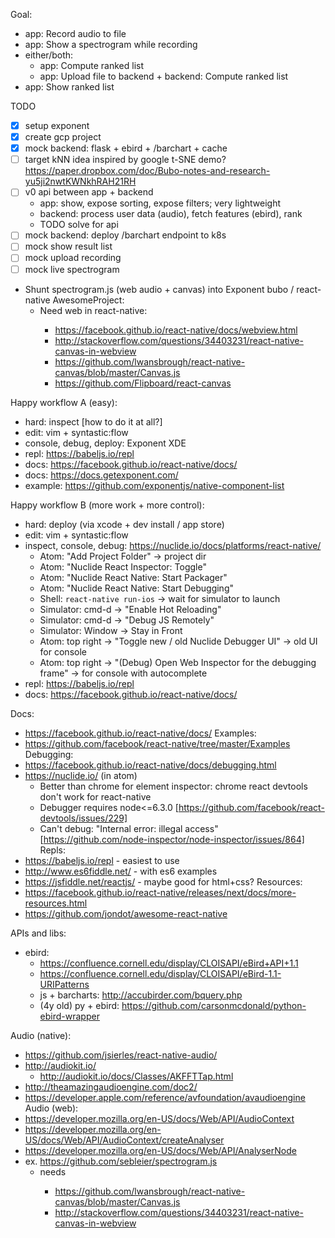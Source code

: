 Goal:
- app: Record audio to file
- app: Show a spectrogram while recording
- either/both:
  - app: Compute ranked list
  - app: Upload file to backend + backend: Compute ranked list
- app: Show ranked list

TODO
- [x] setup exponent
- [x] create gcp project
- [x] mock backend: flask + ebird + /barchart + cache
- [ ] target kNN idea inspired by google t-SNE demo? https://paper.dropbox.com/doc/Bubo-notes-and-research-yu5ji2nwtKWNkhRAH21RH
- [ ] v0 api between app + backend
  - app: show, expose sorting, expose filters; very lightweight
  - backend: process user data (audio), fetch features (ebird), rank
  - TODO solve for api
- [ ] mock backend: deploy /barchart endpoint to k8s
- [ ] mock show result list
- [ ] mock upload recording
- [ ] mock live spectrogram
- Shunt spectrogram.js (web audio + canvas) into Exponent bubo / react-native AwesomeProject:
  - Need web <canvas> in react-native:
    - https://facebook.github.io/react-native/docs/webview.html
    - http://stackoverflow.com/questions/34403231/react-native-canvas-in-webview
    - https://github.com/lwansbrough/react-native-canvas/blob/master/Canvas.js
    - https://github.com/Flipboard/react-canvas

Happy workflow A (easy):
- hard: inspect [how to do it at all?]
- edit: vim + syntastic:flow
- console, debug, deploy: Exponent XDE
- repl: https://babeljs.io/repl
- docs: https://facebook.github.io/react-native/docs/
- docs: https://docs.getexponent.com/
- example: https://github.com/exponentjs/native-component-list

Happy workflow B (more work + more control):
- hard: deploy (via xcode + dev install / app store)
- edit: vim + syntastic:flow
- inspect, console, debug: https://nuclide.io/docs/platforms/react-native/
  - Atom: "Add Project Folder" -> project dir
  - Atom: "Nuclide React Inspector: Toggle"
  - Atom: "Nuclide React Native: Start Packager"
  - Atom: "Nuclide React Native: Start Debugging"
  - Shell: `react-native run-ios` -> wait for simulator to launch
  - Simulator: cmd-d -> "Enable Hot Reloading"
  - Simulator: cmd-d -> "Debug JS Remotely"
  - Simulator: Window -> Stay in Front
  - Atom: top right -> "Toggle new / old Nuclide Debugger UI" -> old UI for console
  - Atom: top right -> "(Debug) Open Web Inspector for the debugging frame" -> for console with autocomplete
- repl: https://babeljs.io/repl
- docs: https://facebook.github.io/react-native/docs/

Docs:
- https://facebook.github.io/react-native/docs/
Examples:
- https://github.com/facebook/react-native/tree/master/Examples
Debugging:
- https://facebook.github.io/react-native/docs/debugging.html
- https://nuclide.io/ (in atom)
  - Better than chrome for element inspector: chrome react devtools don't work for react-native
  - Debugger requires node<=6.3.0 [https://github.com/facebook/react-devtools/issues/229]
  - Can't debug: "Internal error: illegal access" [https://github.com/node-inspector/node-inspector/issues/864]
Repls:
- https://babeljs.io/repl - easiest to use
- http://www.es6fiddle.net/ - with es6 examples
- https://jsfiddle.net/reactjs/ - maybe good for html+css?
Resources:
- https://facebook.github.io/react-native/releases/next/docs/more-resources.html
- https://github.com/jondot/awesome-react-native

APIs and libs:
- ebird:
  - https://confluence.cornell.edu/display/CLOISAPI/eBird+API+1.1
  - https://confluence.cornell.edu/display/CLOISAPI/eBird-1.1-URIPatterns
  - js + barcharts: http://accubirder.com/bquery.php
  - (4y old) py + ebird: https://github.com/carsonmcdonald/python-ebird-wrapper

Audio (native):
- https://github.com/jsierles/react-native-audio/
- http://audiokit.io/
  - http://audiokit.io/docs/Classes/AKFFTTap.html
- http://theamazingaudioengine.com/doc2/
- https://developer.apple.com/reference/avfoundation/avaudioengine
Audio (web):
- https://developer.mozilla.org/en-US/docs/Web/API/AudioContext
- https://developer.mozilla.org/en-US/docs/Web/API/AudioContext/createAnalyser
- https://developer.mozilla.org/en-US/docs/Web/API/AnalyserNode
- ex. https://github.com/sebleier/spectrogram.js
  - needs <canvas>
    - https://github.com/lwansbrough/react-native-canvas/blob/master/Canvas.js
    - http://stackoverflow.com/questions/34403231/react-native-canvas-in-webview
